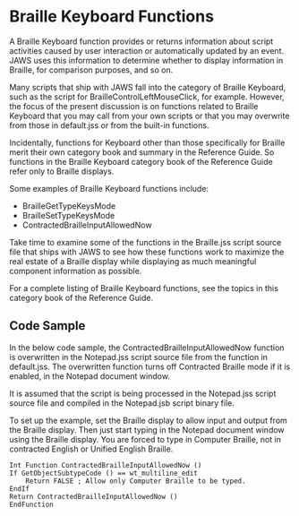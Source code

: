 # Braille Keyboard Functions

A Braille Keyboard function provides or returns information about script
activities caused by user interaction or automatically updated by an
event. JAWS uses this information to determine whether to display
information in Braille, for comparison purposes, and so on.

Many scripts that ship with JAWS fall into the category of Braille
Keyboard, such as the script for BrailleControlLeftMouseClick, for
example. However, the focus of the present discussion is on functions
related to Braille Keyboard that you may call from your own scripts or
that you may overwrite from those in default.jss or from the built-in
functions.

Incidentally, functions for Keyboard other than those specifically for
Braille merit their own category book and summary in the Reference
Guide. So functions in the Braille Keyboard category book of the
Reference Guide refer only to Braille displays.

Some examples of Braille Keyboard functions include:

- BrailleGetTypeKeysMode
- BrailleSetTypeKeysMode
- ContractedBrailleInputAllowedNow

Take time to examine some of the functions in the Braille.jss script
source file that ships with JAWS to see how these functions work to
maximize the real estate of a Braille display while displaying as much
meaningful component information as possible.

For a complete listing of Braille Keyboard functions, see the topics in
this category book of the Reference Guide.

## Code Sample

In the below code sample, the ContractedBrailleInputAllowedNow function
is overwritten in the Notepad.jss script source file from the function
in default.jss. The overwritten function turns off Contracted Braille
mode if it is enabled, in the Notepad document window.

It is assumed that the script is being processed in the Notepad.jss
script source file and compiled in the Notepad.jsb script binary file.

To set up the example, set the Braille display to allow input and output
from the Braille display. Then just start typing in the Notepad document
window using the Braille display. You are forced to type in Computer
Braille, not in contracted English or Unified English Braille.

    Int Function ContractedBrailleInputAllowedNow ()
    If GetObjectSubtypeCode () == wt_multiline_edit
        Return FALSE ; Allow only Computer Braille to be typed.
    EndIf
    Return ContractedBrailleInputAllowedNow ()
    EndFunction
